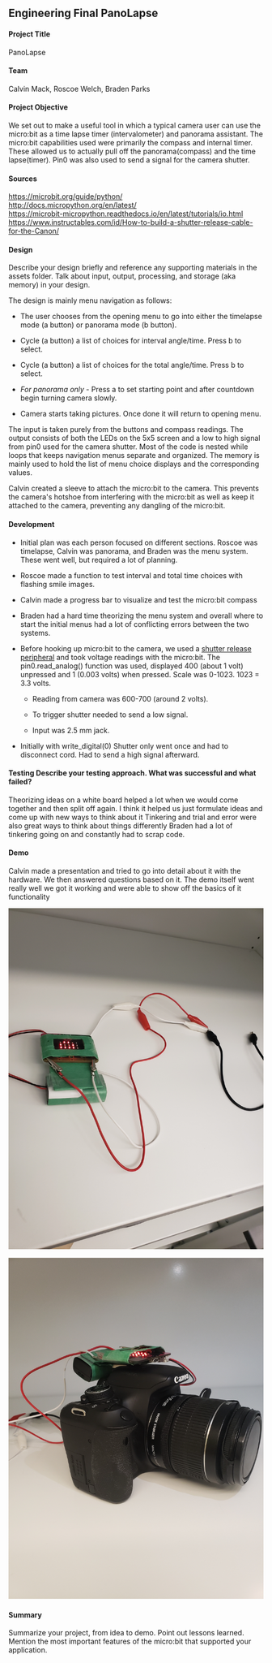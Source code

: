 Engineering Final PanoLapse
----------------------------

#### Project Title <br>
PanoLapse

#### Team 
Calvin Mack, Roscoe Welch, Braden Parks

#### Project Objective 

We set out to make a useful tool in which a typical camera 
user can use the micro:bit as a time lapse timer (intervalometer) and panorama assistant.
The micro:bit capabilities used were primarily the compass and internal timer. These 
allowed us to actually pull off the panorama(compass) and the time
lapse(timer). Pin0 was also used to send a signal for the camera shutter.

#### Sources

https://microbit.org/guide/python/ <br>
http://docs.micropython.org/en/latest/ <br>
https://microbit-micropython.readthedocs.io/en/latest/tutorials/io.html <br>
https://www.instructables.com/id/How-to-build-a-shutter-release-cable-for-the-Canon/ <br>

#### Design
Describe your design briefly and reference any supporting materials
in the assets folder. Talk about input, output, processing, and storage 
(aka memory) in your design.

The design is mainly menu navigation as follows: 

* The user chooses from the opening menu to go into either the timelapse mode
(a button) or panorama mode (b button). 

* Cycle (a button) a list of choices for interval angle/time. Press b to select.

* Cycle (a button) a list of choices for the total angle/time. Press b to select.

* *For panorama only* - Press a to set starting point and after countdown
begin turning camera slowly.

* Camera starts taking pictures. Once done it will return to opening menu.
 
The input is taken purely from the buttons and compass readings.
The output consists of both the LEDs on the 5x5 screen and a low to high signal
from pin0 used for the camera shutter. 
Most of the code is nested while loops that keeps navigation menus separate 
and organized. The memory is mainly used to hold the list of menu choice displays
and the corresponding values.   
 
Calvin created a sleeve to attach the micro:bit to
the camera. This prevents the camera's hotshoe from interfering with the micro:bit
as well as keep it attached to the camera, preventing any dangling of the micro:bit.

#### Development 

* Initial plan was each person focused on different sections. Roscoe was
timelapse, Calvin was panorama, and Braden was the menu system. These went
well, but required a lot of planning. 

* Roscoe made a function to test interval and total time choices with flashing
smile images.

* Calvin made a progress bar to visualize and test the micro:bit compass

* Braden had a hard time theorizing the menu system and overall where to start 
the initial menus had a lot of conflicting errors between the two systems.

* Before hooking up micro:bit to the camera, we used a [shutter release 
peripheral](https://shop.usa.canon.com/shop/en/catalog/remote-switch-rs-60e3)
and took voltage readings with the micro:bit. The pin0.read_analog() function
was used, displayed 400 (about 1 volt) unpressed and 1 (0.003 volts) when pressed.
Scale was 0-1023. 1023 = 3.3 volts. 

  * Reading from camera was 600-700 (around 2 volts).

  * To trigger shutter needed to send a low signal.
  
  * Input was 2.5 mm jack.

* Initially with write_digital(0) Shutter only went once and had to disconnect 
cord. Had to send a high signal afterward.



 

#### Testing Describe your testing approach. What was successful and what failed?

Theorizing ideas on a white board helped a lot when we would come together and 
then split off again. I think it helped us just formulate ideas and come up with 
new ways to think about it Tinkering and trial and error were also great ways to 
think about things differently Braden had a lot of tinkering going on and 
constantly had to scrap code.

#### Demo

Calvin made a presentation and tried to go into detail about it with the
hardware. We then answered questions based on it. The demo itself went really
well we got it working and were able to show off the basics of it functionality

![](https://github.com/NotSoRoscoe/EngineeringFinalCamera/blob/master/assets/20181126_192613.jpg)

![](https://github.com/NotSoRoscoe/EngineeringFinalCamera/blob/master/assets/20181126_192710.jpg)

#### Summary

Summarize your project, from idea to demo. Point out lessons learned.
Mention the most important features of the micro:bit that supported your
application.